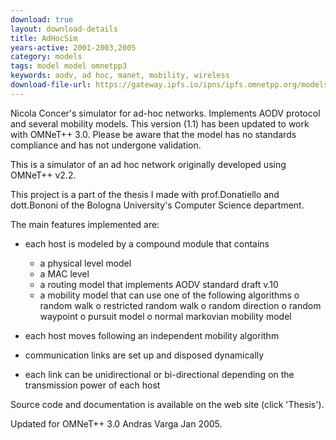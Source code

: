 ```yaml
---
download: true
layout: download-details
title: AdHocSim
years-active: 2001-2003,2005
category: models
tags: model model omnetpp3
keywords: aodv, ad hoc, manet, mobility, wireless
download-file-url: https://gateway.ipfs.io/ipns/ipfs.omnetpp.org/models/adHocSim-1.1-src.tgz
---
```


Nicola Concer's simulator for ad-hoc networks. Implements AODV protocol and
several mobility models. This version (1.1) has been updated to work with
OMNeT++ 3.0. Please be aware that the model has no standards compliance and has
not undergone validation.

This is a simulator of an ad hoc network originally developed using OMNeT++ v2.2.

This project is a part of the thesis I made with prof.Donatiello and
dott.Bononi of the Bologna University's Computer Science department.

The main features implemented are:

* each host is modeled by a compound module that contains
  - a physical level model
  - a MAC level
  - a routing model that implements AODV standard draft v.10
  - a mobility model that can use one of the following algorithms
        o random walk
        o restricted random walk
        o random direction
        o random waypoint
        o pursuit model
        o normal markovian mobility model

* each host moves following an independent mobility algorithm

* communication links are set up and disposed dynamically

* each link can be unidirectional or bi-directional depending on the
  transmission power of each host

Source code and documentation is available on the web site (click 'Thesis').

Updated for OMNeT++ 3.0 Andras Varga Jan 2005.

